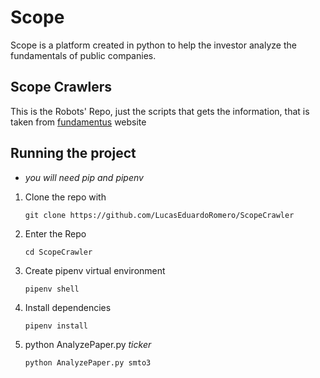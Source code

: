 # Scope
Scope is a platform created in python to help the investor analyze the fundamentals of public companies.

## Scope Crawlers
 This is the Robots' Repo, just the scripts that gets the information, that is taken from [fundamentus](https://github.com/LucasEduardoRomero/ScopeCrawler) website

## Running the project
* _you will need pip and pipenv_

1. Clone the repo with

    `git clone https://github.com/LucasEduardoRomero/ScopeCrawler`

1. Enter the Repo

    `cd ScopeCrawler`

1. Create pipenv virtual environment

    `pipenv shell`

1. Install dependencies

    `pipenv install`

1. python AnalyzePaper.py _ticker_

    `python AnalyzePaper.py smto3`
